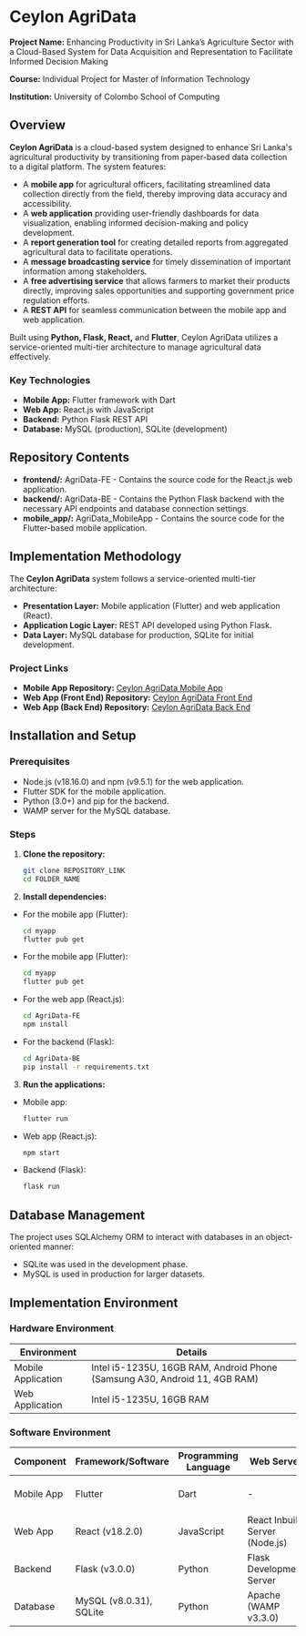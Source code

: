 # Ceylon AgriData

**Project Name:** Enhancing Productivity in Sri Lanka’s Agriculture Sector with a Cloud-Based System for Data Acquisition and Representation to Facilitate Informed Decision Making  

**Course:** Individual Project for Master of Information Technology  

**Institution:** University of Colombo School of Computing  

## Overview

**Ceylon AgriData** is a cloud-based system designed to enhance Sri Lanka's agricultural productivity by transitioning from paper-based data collection to a digital platform. The system features:

- A **mobile app** for agricultural officers, facilitating streamlined data collection directly from the field, thereby improving data accuracy and accessibility.
- A **web application** providing user-friendly dashboards for data visualization, enabling informed decision-making and policy development.
- A **report generation tool** for creating detailed reports from aggregated agricultural data to facilitate operations.
- A **message broadcasting service** for timely dissemination of important information among stakeholders.
- A **free advertising service** that allows farmers to market their products directly, improving sales opportunities and supporting government price regulation efforts.
- A **REST API** for seamless communication between the mobile app and web application.

Built using **Python, Flask, React,** and **Flutter**, Ceylon AgriData utilizes a service-oriented multi-tier architecture to manage agricultural data effectively.

### Key Technologies
- **Mobile App:** Flutter framework with Dart
- **Web App:** React.js with JavaScript
- **Backend:** Python Flask REST API
- **Database:** MySQL (production), SQLite (development)

## Repository Contents
- **frontend/:** AgriData-FE - Contains the source code for the React.js web application.
- **backend/:** AgriData-BE - Contains the Python Flask backend with the necessary API endpoints and database connection settings.
- **mobile_app/:** AgriData_MobileApp - Contains the source code for the Flutter-based mobile application.

## Implementation Methodology
The **Ceylon AgriData** system follows a service-oriented multi-tier architecture:
- **Presentation Layer:** Mobile application (Flutter) and web application (React).
- **Application Logic Layer:** REST API developed using Python Flask.
- **Data Layer:** MySQL database for production, SQLite for initial development.

### Project Links
- **Mobile App Repository:** [Ceylon AgriData Mobile App](https://github.com/SanduniDR/AgriData_MobileApp)
- **Web App (Front End) Repository:** [Ceylon AgriData Front End](https://github.com/SanduniDR/AgriData-FE)
- **Web App (Back End) Repository:** [Ceylon AgriData Back End](https://github.com/SanduniDR/Agri-project-BE)

## Installation and Setup

### Prerequisites
- Node.js (v18.16.0) and npm (v9.5.1) for the web application.
- Flutter SDK for the mobile application.
- Python (3.0+) and pip for the backend.
- WAMP server for the MySQL database.

### Steps
1. **Clone the repository:**
   ```bash
   git clone REPOSITORY_LINK
   cd FOLDER_NAME
   
2. **Install dependencies:**
- For the mobile app (Flutter):
    ```bash
    cd myapp
    flutter pub get

- For the mobile app (Flutter):
    ```bash
    cd myapp
    flutter pub get
    
 - For the web app (React.js):
    ```bash
    cd AgriData-FE
    npm install
    
  - For the backend (Flask):
    ```bash
    cd AgriData-BE
    pip install -r requirements.txt
    
3. **Run the applications:**
- Mobile app:
    ```bash
    flutter run

- Web app (React.js):
    ```bash
    npm start
    
- Backend (Flask):
    ```bash
    flask run

## Database Management

The project uses SQLAlchemy ORM to interact with databases in an object-oriented manner:

- SQLite was used in the development phase.
- MySQL is used in production for larger datasets.

## Implementation Environment

### Hardware Environment

| Environment         | Details                                   |
|---------------------|-------------------------------------------|
| Mobile Application   | Intel i5-1235U, 16GB RAM, Android Phone (Samsung A30, Android 11, 4GB RAM) |
| Web Application      | Intel i5-1235U, 16GB RAM                 |

### Software Environment

| Component           | Framework/Software      | Programming Language | Web Server                        | IDE           | Other Tools             |
|---------------------|-------------------------|----------------------|----------------------------------|---------------|-------------------------|
| Mobile App          | Flutter                 | Dart                 | -                                | Android Studio | Ngrok, Canva, Draw.io   |
| Web App             | React (v18.2.0)         | JavaScript           | React Inbuilt Server (Node.js)  | VS Code       | Canva, Draw.io          |
| Backend             | Flask (v3.0.0)         | Python               | Flask Development Server         | VS Code       | Flask-CORS, Pip, Marshmallow |
| Database            | MySQL (v8.0.31), SQLite | Python               | Apache (WAMP v3.3.0)            | -             | SQLAlchemy, Marshmallow  |





  

  


